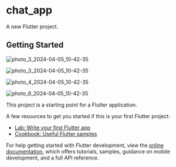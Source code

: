 # chat_app

A new Flutter project.

## Getting Started


![photo_3_2024-04-05_10-42-35](https://github.com/dharun-08/chatapp_flutter/assets/91736058/0764c059-fc8a-489e-83e5-266ee3c541e5)


![photo_3_2024-04-05_10-42-35](https://github.com/dharun-08/chatapp_flutter/assets/91736058/77e6f530-fdec-4c6b-b516-a05929688d06)



![photo_4_2024-04-05_10-42-35](https://github.com/dharun-08/chatapp_flutter/assets/91736058/9e21a52e-3451-4d61-b73e-99df6701153d)


![photo_6_2024-04-05_10-42-35](https://github.com/dharun-08/chatapp_flutter/assets/91736058/c6299ab9-6fec-492d-8153-226f61f80f00)

This project is a starting point for a Flutter application.

A few resources to get you started if this is your first Flutter project:

- [Lab: Write your first Flutter app](https://docs.flutter.dev/get-started/codelab)
- [Cookbook: Useful Flutter samples](https://docs.flutter.dev/cookbook)

For help getting started with Flutter development, view the
[online documentation](https://docs.flutter.dev/), which offers tutorials,
samples, guidance on mobile development, and a full API reference.

